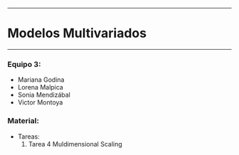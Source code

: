 
---

# Modelos Multivariados 

---

### Equipo 3:

  - Mariana Godina
  - Lorena Malpica
  - Sonia Mendizábal
  - Victor Montoya

### Material:

  - Tareas: 
    1. Tarea 4 Muldimensional Scaling